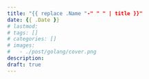 ```yaml
---
title: "{{ replace .Name "-" " " | title }}"
date: {{ .Date }}
# lastmod: 
# tags: []
# categories: []
# images:
#   - ./post/golang/cover.png
description:
draft: true
---
```


